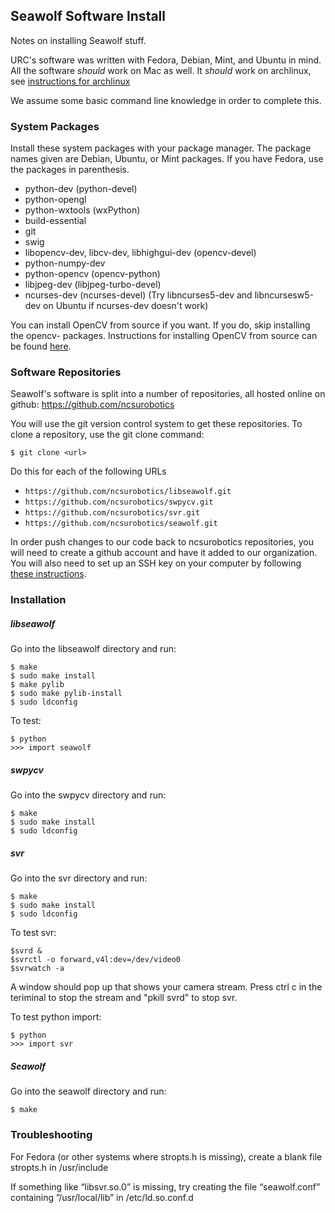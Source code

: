 ## Seawolf Software Install

Notes on installing Seawolf stuff.

URC's software was written with Fedora, Debian, Mint, and Ubuntu in mind. All the software _should_ work on Mac as well. It _should_ work on archlinux, see [instructions for archlinux](instructions-archlinux.md)

We assume some basic command line knowledge in order to complete this.

### System Packages

Install these system packages with your package manager. The package names given are Debian, Ubuntu, or Mint packages. If you have Fedora, use the packages in parenthesis.

* python-dev (python-devel)
* python-opengl
* python-wxtools (wxPython)
* build-essential
* git
* swig
* libopencv-dev, libcv-dev, libhighgui-dev (opencv-devel)
* python-numpy-dev
* python-opencv (opencv-python)
* libjpeg-dev (libjpeg-turbo-devel)
* ncurses-dev (ncurses-devel) (Try libncurses5-dev and libncursesw5-dev on Ubuntu if ncurses-dev doesn't work)

You can install OpenCV from source if you want. If you do, skip installing the opencv- packages. Instructions for installing OpenCV from source can be found [here](http://docs.opencv.org/doc/tutorials/introduction/linux_install/linux_install.html#linux-installation).


### Software Repositories

Seawolf's software is split into a number of repositories, all hosted online on github: https://github.com/ncsurobotics

You will use the git version control system to get these repositories. To clone a repository, use the git clone command:

    $ git clone <url>

Do this for each of the following URLs

* `https://github.com/ncsurobotics/libseawolf.git`
* `https://github.com/ncsurobotics/swpycv.git`
* `https://github.com/ncsurobotics/svr.git`
* `https://github.com/ncsurobotics/seawolf.git`

In order push changes to our code back to ncsurobotics repositories, you will need to create a github account and have it added to our organization. You will also need to set up an SSH key on your computer by following [these instructions](https://help.github.com/articles/generating-ssh-keys/).

### Installation


##### libseawolf

Go into the libseawolf directory and run:

    $ make
    $ sudo make install
    $ make pylib
    $ sudo make pylib-install
    $ sudo ldconfig

To test:

    $ python
    >>> import seawolf

##### swpycv

Go into the swpycv directory and run:

    $ make
    $ sudo make install
    $ sudo ldconfig

##### svr

Go into the svr directory and run:

    $ make
    $ sudo make install
    $ sudo ldconfig

To test svr:

    $svrd &
    $svrctl -o forward,v4l:dev=/dev/video0
    $svrwatch -a

A window should pop up that shows your camera stream. Press ctrl c in the teriminal to stop the stream and "pkill svrd" to stop svr.

To test python import:

    $ python
    >>> import svr

##### Seawolf

Go into the seawolf directory and run:

    $ make

### Troubleshooting

For Fedora (or other systems where stropts.h is missing), create a blank file stropts.h in /usr/include

If something like “libsvr.so.0” is missing, try creating the file “seawolf.conf” containing ”/usr/local/lib” in /etc/ld.so.conf.d
